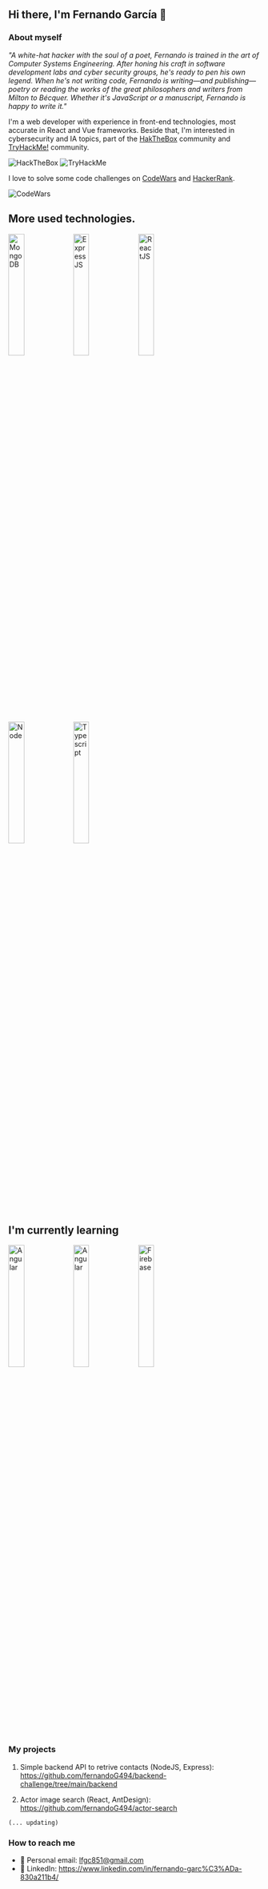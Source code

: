 ## Hi there, I'm Fernando García 👋

### About myself
_"A white-hat hacker with the soul of a poet, Fernando is trained in the art of Computer Systems Engineering. After honing his craft in software development labs and cyber security groups, he's ready to pen his own legend. When he's not writing code, Fernando is writing—and publishing—poetry or reading the works of the great philosophers and writers from Milton to Bécquer. Whether it's JavaScript or a manuscript, Fernando is happy to write it."_

I'm a web developer with experience in front-end technologies, most accurate in React and Vue frameworks. Beside that, I'm interested in cybersecurity and IA topics, part of the [HakTheBox](https://app.hackthebox.com/home) community and [TryHackMe!](https://tryhackme.com/dashboard) community.


<img src="https://www.hackthebox.eu/badge/image/20709" alt="HackTheBox">
<img src="https://tryhackme-badges.s3.amazonaws.com/Incuerd0.png" alt="TryHackMe">

I love to solve some code challenges on [CodeWars](https://www.codewars.com/) and [HackerRank](https://www.hackerrank.com/darkogarcia3?hr_r=1).

<img src="https://www.codewars.com/users/fernandoG494/badges/large" alt="CodeWars">

## More used technologies.
<img src="https://nakedsecurity.sophos.com/wp-content/uploads/sites/2/2017/01/mongodb.png?w=775" alt="MongoDB" width="25%" heigth="25%">
<img src="https://upload.wikimedia.org/wikipedia/commons/6/64/Expressjs.png" alt="ExpressJS" width="25%" heigth="25%">
<img src="https://www.datocms-assets.com/45470/1631110818-logo-react-js.png" alt="ReactJS" width="25%" heigth="25%">
<img src="https://upload.wikimedia.org/wikipedia/commons/thumb/d/d9/Node.js_logo.svg/1200px-Node.js_logo.svg.png" alt="Node" width="25%" heigth="50%">
<img src="https://upload.wikimedia.org/wikipedia/commons/2/29/TypeScript_Logo_%28Blue%29.svg" alt="Typescript" width="25%" heigth="25%">


## I'm currently learning
<img src="https://cursosdedesarrollo.com/wp-content/uploads/2019/08/angularjs-logo-600x394.png" alt="Angular" width="25%" heigth="25%">
<img src="https://static.wixstatic.com/media/832839_ebb4534fbdbc42c1bf98a5fc67c4a8d3~mv2.png/v1/fill/w_560,h_258,al_c,q_85,usm_0.66_1.00_0.01,enc_auto/devops.png" alt="Angular" width="25%" heigth="25%">
<img src="https://firebase.google.com/images/social.png" alt="Firebase" width="25%" heigth="25%">

### My projects
1. Simple backend API to retrive contacts (NodeJS, Express):
https://github.com/fernandoG494/backend-challenge/tree/main/backend

2. Actor image search (React, AntDesign): https://github.com/fernandoG494/actor-search

`(... updating)`

### How to reach me
 - 🌱 Personal email: lfgc851@gmail.com
 - 🔭 LinkedIn: https://www.linkedin.com/in/fernando-garc%C3%ADa-830a211b4/

<!--
**fernandoG494/fernandoG494** is a ✨ _special_ ✨ repository because its `README.md` (this file) appears on your GitHub profile.

Here are some ideas to get you started:

- 🔭 I’m currently working on ...
- 🌱 I’m currently learning ...
- 👯 I’m looking to collaborate on ...
- 🤔 I’m looking for help with ...
- 💬 Ask me about ...
- 📫 How to reach me: ...
- 😄 Pronouns: ...
- ⚡ Fun fact: ...
-->
